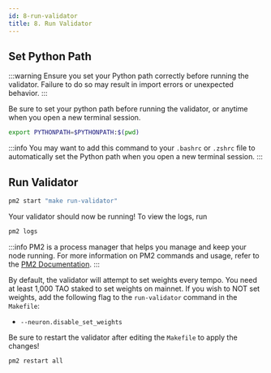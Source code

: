 ```yaml
---
id: 8-run-validator
title: 8. Run Validator
---
```


## Set Python Path

:::warning
Ensure you set your Python path correctly before running the validator. Failure to do so may result in import errors or unexpected behavior.
:::

Be sure to set your python path before running the validator, or anytime when you open a new terminal session.

```bash
export PYTHONPATH=$PYTHONPATH:$(pwd)
```

:::info
You may want to add this command to your `.bashrc` or `.zshrc` file to automatically set the Python path when you open a new terminal session.
:::

## Run Validator

```bash
pm2 start "make run-validator"
```

Your validator should now be running! To view the logs, run

```bash
pm2 logs
```

:::info
PM2 is a process manager that helps you manage and keep your node running. For more information on PM2 commands and usage, refer to the [PM2 Documentation](https://pm2.keymetrics.io/docs/usage/quick-start/).
:::

By default, the validator will attempt to set weights every tempo. You need at least 1,000 TAO staked to set weights on mainnet. If you wish to NOT set weights, add the following flag to the `run-validator` command in the `Makefile`:

- `--neuron.disable_set_weights`

Be sure to restart the validator after editing the `Makefile` to apply the changes!

```bash
pm2 restart all
```